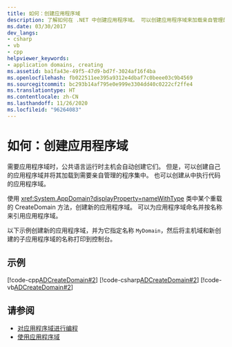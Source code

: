 ```yaml
---
title: 如何：创建应用程序域
description: 了解如何在 .NET 中创建应用程序域。 可以创建应用程序域来加载亲自管理的程序集，也可以创建应用程序域来执行代码。
ms.date: 03/30/2017
dev_langs:
- csharp
- vb
- cpp
helpviewer_keywords:
- application domains, creating
ms.assetid: ba1fa43e-49f5-47d9-bd7f-3024af16f4ba
ms.openlocfilehash: fb022511ee395a9312e4dbaf7c0beee03c9b4569
ms.sourcegitcommit: bc293b14af795e0e999e3304dd40c0222cf2ffe4
ms.translationtype: HT
ms.contentlocale: zh-CN
ms.lasthandoff: 11/26/2020
ms.locfileid: "96264083"
---
```

# <a name="how-to-create-an-application-domain"></a>如何：创建应用程序域

需要应用程序域时，公共语言运行时主机会自动创建它们。 但是，可以创建自己的应用程序域并将其加载到需要亲自管理的程序集中。 也可以创建从中执行代码的应用程序域。  
  
 使用 <xref:System.AppDomain?displayProperty=nameWithType> 类中某个重载的 CreateDomain 方法，创建新的应用程序域。 可以为应用程序域命名并按名称来引用应用程序域。  
  
 以下示例创建新的应用程序域，并为它指定名称 `MyDomain`，然后将主机域和新创建的子应用程序域的名称打印到控制台。  
  
## <a name="example"></a>示例  

 [!code-cpp[ADCreateDomain#2](../../../samples/snippets/cpp/VS_Snippets_CLR/ADCreateDomain/CPP/source2.cpp#2)]
 [!code-csharp[ADCreateDomain#2](../../../samples/snippets/csharp/VS_Snippets_CLR/ADCreateDomain/CS/source2.cs#2)]
 [!code-vb[ADCreateDomain#2](../../../samples/snippets/visualbasic/VS_Snippets_CLR/ADCreateDomain/VB/source2.vb#2)]  
  
## <a name="see-also"></a>请参阅

- [对应用程序域进行编程](application-domains.md#programming-with-application-domains)
- [使用应用程序域](use.md)
